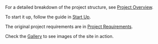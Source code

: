 


For a detailed breakdown of the project structure, see [Project Overview](Docs/Structure.md).

To start it up, follow the guide in [Start Up](Docs/How2StartUp.md).

The original project requirements are in [Project Requirements](Docs/OriginalReadMe.md).

Check the [Gallery](Docs/Gallery/Gallery.md) to see images of the site in action.



